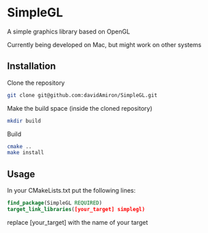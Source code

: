 # SimpleGL
A simple graphics library based on OpenGL

Currently being developed on Mac, but might work on other systems

## Installation
Clone the repository
```bash
git clone git@github.com:davidAmiron/SimpleGL.git
```

Make the build space (inside the cloned repository)
```bash
mkdir build
```

Build
```bash
cmake ..
make install
```

## Usage
In your CMakeLists.txt put the following lines:
```cmake
find_package(SimpleGL REQUIRED)
target_link_libraries([your_target] simplegl)
```
replace [your\_target] with the name of your target
